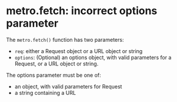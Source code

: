 # metro.fetch: incorrect options parameter

The `metro.fetch()` function has two parameters:
- `req`: either a Request object or a URL object or string
- `options`: (Optional) an options object, with valid parameters for a Request,  or a URL object or string.

The options parameter must be one of:
- an object, with valid parameters for Request
- a string containing a URL
